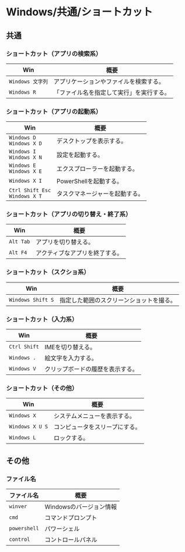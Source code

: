 # Windows/共通/ショートカット

## 共通

### ショートカット（アプリの検索系）

| Win           | 概要                   |
|---------------|----------------------|
| `Windows 文字列` | アプリケーションやファイルを検索する。  |
| `Windows R`   | 「ファイル名を指定して実行」を実行する。 |

### ショートカット（アプリの起動系）

| Win                                 | 概要               |
|-------------------------------------|------------------|
| `Windows D`<br />`Windows X D`      | デスクトップを表示する。     |
| `Windows I`<br />`Windows X N`      | 設定を起動する。         |
| `Windows E`<br />`Windows X E`      | エクスプローラーを起動する。   |
| `Windows X I`                       | PowerShellを起動する。 |
| `Ctrl Shift Esc`<br />`Windows X T` | タスクマネージャーを起動する。  |

### ショートカット（アプリの切り替え・終了系）

| Win       | 概要              |
|-----------|-----------------|
| `Alt Tab` | アプリを切り替える。      |
| `Alt F4`  | アクティブなアプリを終了する。 |

### ショートカット（スクショ系）

| Win               | 概要                   |
|-------------------|----------------------|
| `Windows Shift S` | 指定した範囲のスクリーンショットを撮る。 |

### ショートカット（入力系）

| Win          | 概要               |
|--------------|------------------|
| `Ctrl Shift` | IMEを切り替える。       |
| `Windows .`  | 絵文字を入力する。        |
| `Windows V`  | クリップボードの履歴を表示する。 |

### ショートカット（その他）

| Win             | 概要              |
|-----------------|-----------------|
| `Windows X`     | システムメニューを表示する。  |
| `Windows X U S` | コンピュータをスリープにする。 |
| `Windows L`     | ロックする。          |

## その他

### ファイル名

| ファイル名        | 概要              |
|--------------|-----------------|
| `winver`     | Windowsのバージョン情報 |
| `cmd`        | コマンドプロンプト       |
| `powershell` | パワーシェル          |
| `control`    | コントロールパネル       |
